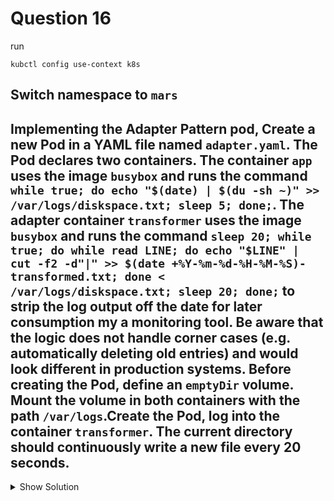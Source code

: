 # Question 16

run
```
kubctl config use-context k8s
```

## Switch namespace to `mars`

## Implementing the Adapter Pattern pod, Create a new Pod in a YAML file named `adapter.yaml`. The Pod declares two containers. The container `app` uses the image `busybox` and runs the command `while true; do echo "$(date) | $(du -sh ~)" >> /var/logs/diskspace.txt; sleep 5; done;`. The adapter container `transformer` uses the image `busybox` and runs the command `sleep 20; while true; do while read LINE; do echo "$LINE" | cut -f2 -d"|" >> $(date +%Y-%m-%d-%H-%M-%S)-transformed.txt; done < /var/logs/diskspace.txt; sleep 20; done;` to strip the log output off the date for later consumption my a monitoring tool. Be aware that the logic does not handle corner cases (e.g. automatically deleting old entries) and would look different in production systems. Before creating the Pod, define an `emptyDir` volume. Mount the volume in both containers with the path `/var/logs`.Create the Pod, log into the container `transformer`. The current directory should continuously write a new file every 20 seconds.

<details><summary>Show Solution</summary>
<p>

```bash
kubectl run adapter --image=busybox --restart=Never -o yaml --dry-run -- /bin/sh -c 'while true; do echo "$(date) | $(du -sh ~)" >> /var/logs/diskspace.txt; sleep 5; done;' > adapter.yaml
```
The final Pod YAML file should look something like this:

```yaml
apiVersion: v1
kind: Pod
metadata:
  creationTimestamp: null
  name: adapter
spec:
  volumes:
    - name: config-volume
      emptyDir: {}
  containers:
  - args:
    - /bin/sh
    - -c
    - 'while true; do echo "$(date) | $(du -sh ~)" >> /var/logs/diskspace.txt; sleep 5; done;'
    image: busybox
    name: app
    volumeMounts:
      - name: config-volume
        mountPath: /var/logs
    resources: {}
  - image: busybox
    name: transformer
    args:
    - /bin/sh
    - -c
    - 'sleep 20; while true; do while read LINE; do echo "$LINE" | cut -f2 -d"|" >> $(date +%Y-%m-%d-%H-%M-%S)-transformed.txt; done < /var/logs/diskspace.txt; sleep 20; done;'
    volumeMounts:
      - name: config-volume
        mountPath: /var/logs
  dnsPolicy: ClusterFirst
  restartPolicy: Never
status: {}
```


```bash
$ kubectl exec adapter --container=transformer -it -- /bin/sh
/ # ls -l
-rw-r--r--    1 root     root           205 May 12 20:43 2019-05-12-20-43-32-transformed.txt
-rw-r--r--    1 root     root           369 May 12 20:43 2019-05-12-20-43-52-transformed.txt
...
/ # cat 2019-05-12-20-43-52-transformed.txt
 4.0K	/root
 4.0K	/root
 4.0K	/root
 4.0K	/root
 4.0K	/root
 4.0K	/root
 4.0K	/root
 4.0K	/root
 4.0K	/root
 4.0K	/root
 4.0K	/root
 4.0K	/root
 4.0K	/root
 4.0K	/root
 4.0K	/root
 4.0K	/root
 4.0K	/root
/ # exit
```
This particular section needs additional detail as these concepts are not covered that well via the tasks provided at kubernetes.io. Actually, the best coverage (for sidecars) is in the concepts section under logging architecture.

    One or more containers running within a pod for enhancing the main container functionality (logger container, git synchronizer container); These are sidecar container

    One or more containers running within a pod for accessing external applications/servers (Redis cluster, memcache cluster); These are called ambassador container

    One or more containers running within a pod to allow access to application running within the container (Monitoring container); These are called as adapter containers-

https://github.com/DhruvBansal86/EFK

https://medium.com/@goldbrickdhruv/efk-elasticsearch-fluentd-kibana-on-aks-azure-kubernetes-service-158b770501a3

</p>
</details>